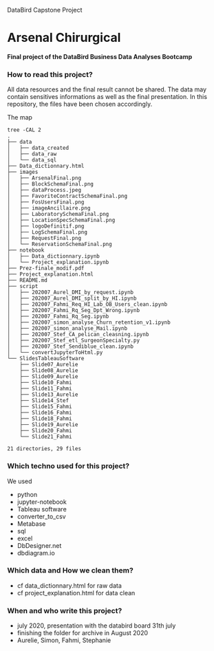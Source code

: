 DataBird Capstone Project
# Arsenal Chirurgical

**Final project of the DataBird Business Data Analyses Bootcamp**

### How to read this project? 
All data resources and the final result cannot be shared. The data may contain sensitives informations as well as the final presentation. 
In this repository, the files have been chosen accordingly. 

The map 
```
tree -CAL 2
.
├── data
│   ├── data_created
│   ├── data_raw
│   └── data_sql
├── Data_dictionnary.html
├── images
│   ├── ArsenalFinal.png
│   ├── BlockSchemaFinal.png
│   ├── dataProcess.jpeg
│   ├── FavoriteContractSchemaFinal.png
│   ├── FosUsersFinal.png
│   ├── imageAncillaire.png
│   ├── LaboratorySchemaFinal.png
│   ├── LocationSpecSchemaFinal.png
│   ├── logoDefinitif.png
│   ├── LogSchemaFinal.png
│   ├── RequestFinal.png
│   └── ReservationSchemaFinal.png
├── notebook
│   ├── Data_dictionnary.ipynb
│   └── Project_explanation.ipynb
├── Prez-finale_modif.pdf
├── Project_explanation.html
├── README.md
├── script
│   ├── 202007_Aurel_DMI_by_request.ipynb
│   ├── 202007_Aurel_DMI_split_by_HI.ipynb
│   ├── 202007_Fahmi_Req_HI_Lab_OB_Users_clean.ipynb
│   ├── 202007_Fahmi_Rq_Seg_Dpt_Wrong.ipynb
│   ├── 202007_Fahmi_Rq_Seg.ipynb
│   ├── 202007_simon_analyse_Churn_retention_v1.ipynb
│   ├── 202007_simon_analyse_Mail.ipynb
│   ├── 202007_Stef_CA_pelican_cleasning.ipynb
│   ├── 202007_Stef_etl_SurgeonSpecialty.py
│   ├── 202007_Stef_Sendiblue_clean.ipynb
│   └── convertJupyterToHtml.py
└── SlidesTableauSoftware
    ├── Slide07_Aurelie
    ├── Slide08_Aurelie
    ├── Slide09_Aurelie
    ├── Slide10_Fahmi
    ├── Slide11_Fahmi
    ├── Slide13_Aurelie
    ├── Slide14_Stef
    ├── Slide15_Fahmi
    ├── Slide16_Fahmi
    ├── Slide18_Fahmi
    ├── Slide19_Aurelie
    ├── Slide20_Fahmi
    └── Slide21_Fahmi

21 directories, 29 files
```

### Which techno used for this project?

We used 
* python
* jupyter-notebook
* Tableau software
* converter_to_csv
* Metabase
* sql
* excel
* DbDesigner.net
* dbdiagram.io

### Which data and How we clean them? 
* cf data_dictionnary.html for raw data
* cf project_explanation.html for data clean 

### When and who write this project? 
* july 2020, presentation with the databird board 31th july
* finishing the folder for archive in August 2020
* Aurelie, Simon, Fahmi, Stephanie 